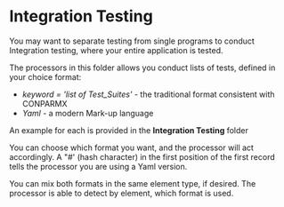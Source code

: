 # Integration Testing

You may want to separate testing from single programs to conduct Integration testing, where your entire application is tested. 

The processors in this folder allows you conduct lists of tests, defined in your choice format:

- *keyword = 'list of Test_Suites'* - the traditional format consistent with CONPARMX 
- *Yaml* - a modern Mark-up language

An example for each is provided in the **Integration Testing** folder

You can choose which format you want, and the processor will act accordingly. A "#' (hash character) in the first position of the first record tells the processor you are using a Yaml version.

You can mix both formats in the same element type, if desired. The processor is able to detect by element, which format is used.